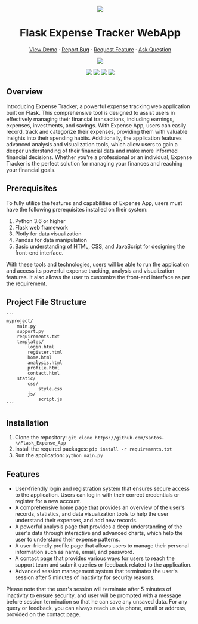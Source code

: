 <p align="center">
    <img src="https://user-images.githubusercontent.com/40932902/211549885-ce3b5578-bbfa-401a-8d78-944d91d588b1.png">
    <h1 align="center">Flask Expense Tracker WebApp</h1>
 
</p>

<p align="center">
    <a href="https://expensestrackerapp-ysma7ol4bq-em.a.run.app/">View Demo</a>
    ·
    <a href="https://github.com/santos-k/Flask_Expense_App/issues/new/choose">Report Bug</a>
    ·
    <a href="https://github.com/anuraghazra/Flask_Expense_App/issues/new/choose">Request Feature</a>
    ·
    <a href="https://github.com/anuraghazra/Flask_Expense_App/discussions">Ask Question</a>
  </p>

<p align="center">
  <a href="https://www.python.org/downloads/release/python-310/"><img src="http://ForTheBadge.com/images/badges/made-with-python.svg"></a>
</p>

<p align="center">
    <img src="https://img.shields.io/badge/Flask-2.2-blue">
    <img src="https://img.shields.io/badge/Plotly-5.11-blue">
    <img src="https://img.shields.io/github/repo-size/santos-k/Flask_Expense_App?logo=github">
    <img src="https://img.shields.io/bower/l/flask">
</p>

## Overview
Introducing Expense Tracker, a powerful expense tracking web application built on Flask. This comprehensive tool is designed
to assist users in effectively managing their financial transactions, including earnings, expenses, investments, and savings.
With Expense App, users can easily record, track and categorize their expenses, providing them with valuable insights into their spending habits. 
Additionally, the application features advanced analysis and visualization tools, which allow users to gain a deeper understanding of 
their financial data and make more informed financial decisions. 
Whether you're a professional or an individual, Expense Tracker is the perfect solution for managing your finances 
and reaching your financial goals.

## Prerequisites
To fully utilize the features and capabilities of Expense App, users must have the following prerequisites installed on their system:

1. Python 3.6 or higher
2. Flask web framework
3. Plotly for data visualization
4. Pandas for data manipulation
5. Basic understanding of HTML, CSS, and JavaScript for designing the front-end interface.

With these tools and technologies, users will be able to run the application and access its 
powerful expense tracking, analysis and visualization features. It also allows the user to customize the front-end interface as per the requirement. 


## Project File Structure
    ```
    myproject/
        main.py
        support.py
        requirements.txt
        templates/
            login.html
            register.html
            home.html
            analysis.html
            profile.html
            contact.html
        static/
            css/
                style.css
            js/
                script.js
    ```

## Installation
1. Clone the repository: `git clone https://github.com/santos-k/Flask_Expense_App`
2. Install the required packages: `pip install -r requirements.txt`
3. Run the application: `python main.py`

## Features
- User-friendly login and registration system that ensures secure access to the application. Users can log in with their correct credentials or register for a new account.
- A comprehensive home page that provides an overview of the user's records, statistics, and data visualization tools to help the user understand their expenses, and add new records.
- A powerful analysis page that provides a deep understanding of the user's data through interactive and advanced charts, which help the user to understand their expense patterns.
- A user-friendly profile page that allows users to manage their personal information such as name, email, and password.
- A contact page that provides various ways for users to reach the support team and submit queries or feedback related to the application.
- Advanced session management system that terminates the user's session after 5 minutes of inactivity for security reasons.

Please note that the user's session will terminate after 5 minutes of inactivity to ensure security, and user will be prompted with a message before session termination so that he can save any unsaved data.
For any query or feedback, you can always reach us via phone, email or address, provided on the contact page.




